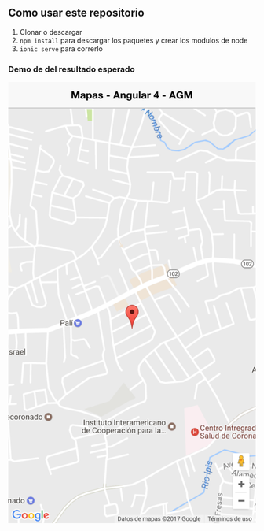 ## Como usar este repositorio

1. Clonar o descargar
2. `npm install` para descargar los paquetes y crear los modulos de node
3. `ionic serve` para correrlo

### Demo de del resultado esperado
![foto](https://raw.githubusercontent.com/Klerith/agm-demomap/master/demo-img.png)

